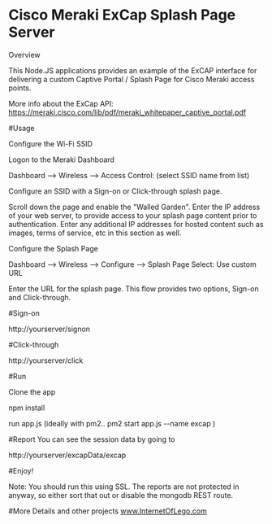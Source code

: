 # Cisco Meraki ExCap Splash Page Server

Overview

This Node.JS applications provides an example of the ExCAP interface for delivering a custom Captive Portal / Splash Page for Cisco Meraki access points.

More info about the ExCap API: https://meraki.cisco.com/lib/pdf/meraki_whitepaper_captive_portal.pdf

#Usage

Configure the Wi-Fi SSID

Logon to the Meraki Dashboard

Dashboard --> Wireless --> Access Control: (select SSID name from list)

Configure an SSID with a Sign-on or Click-through splash page.

Scroll down the page and enable the "Walled Garden". Enter the IP address of your web server, to provide access to your splash page content prior to authentication. Enter any additional IP addresses for hosted content such as images, terms of service, etc in this section as well.

Configure the Splash Page

Dashboard --> Wireless --> Configure --> Splash Page Select: Use custom URL

Enter the URL for the splash page. This flow provides two options, Sign-on and Click-through.

#Sign-on

http://yourserver/signon


#Click-through

http://yourserver/click


#Run


Clone the app

npm install

run app.js
   (ideally with pm2..   pm2 start app.js --name excap )

#Report
You can see the session data by going to

http://yourserver/excapData/excap

#Enjoy!

Note: You should run this using SSL. The reports are not protected in anyway, so either sort that out or disable the mongodb REST route.


#More Details and other projects
www.InternetOfLego.com


